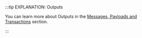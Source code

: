 :::tip EXPLANATION: Outputs

You can learn more about Outputs in the
[Messages, Payloads and Transactions](../explanations/messages_payloads_and_transactions.md) section.

:::

